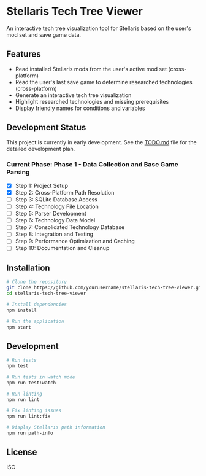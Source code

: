 # Stellaris Tech Tree Viewer

An interactive tech tree visualization tool for Stellaris based on the user's mod set and save game data.

## Features

- Read installed Stellaris mods from the user's active mod set (cross-platform)
- Read the user's last save game to determine researched technologies (cross-platform)
- Generate an interactive tech tree visualization
- Highlight researched technologies and missing prerequisites
- Display friendly names for conditions and variables

## Development Status

This project is currently in early development. See the [TODO.md](TODO.md) file for the detailed development plan.

### Current Phase: Phase 1 - Data Collection and Base Game Parsing

- [x] Step 1: Project Setup
- [x] Step 2: Cross-Platform Path Resolution
- [ ] Step 3: SQLite Database Access
- [ ] Step 4: Technology File Location
- [ ] Step 5: Parser Development
- [ ] Step 6: Technology Data Model
- [ ] Step 7: Consolidated Technology Database
- [ ] Step 8: Integration and Testing
- [ ] Step 9: Performance Optimization and Caching
- [ ] Step 10: Documentation and Cleanup

## Installation

```bash
# Clone the repository
git clone https://github.com/yourusername/stellaris-tech-tree-viewer.git
cd stellaris-tech-tree-viewer

# Install dependencies
npm install

# Run the application
npm start
```

## Development

```bash
# Run tests
npm test

# Run tests in watch mode
npm run test:watch

# Run linting
npm run lint

# Fix linting issues
npm run lint:fix

# Display Stellaris path information
npm run path-info
```

## License

ISC 